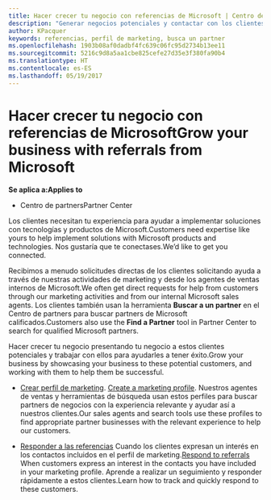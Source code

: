 ```yaml
---
title: Hacer crecer tu negocio con referencias de Microsoft | Centro de partners
description: "Generar negocios potenciales y contactar con los clientes que necesitan ayuda para la implementación de soluciones y productos de Microsoft."
author: KPacquer
keywords: referencias, perfil de marketing, busca un partner
ms.openlocfilehash: 1903b08af0dadbf4fc639c06fc95d2734b13ee11
ms.sourcegitcommit: 5216c9d8a5aa1cbe825cefe27d35e3f380fa90b4
ms.translationtype: HT
ms.contentlocale: es-ES
ms.lasthandoff: 05/19/2017
---
```

# <a name="grow-your-business-with-referrals-from-microsoft"></a><span data-ttu-id="4ecbb-104">Hacer crecer tu negocio con referencias de Microsoft</span><span class="sxs-lookup"><span data-stu-id="4ecbb-104">Grow your business with referrals from Microsoft</span></span>

**<span data-ttu-id="4ecbb-105">Se aplica a:</span><span class="sxs-lookup"><span data-stu-id="4ecbb-105">Applies to</span></span>**

-  <span data-ttu-id="4ecbb-106">Centro de partners</span><span class="sxs-lookup"><span data-stu-id="4ecbb-106">Partner Center</span></span>

<span data-ttu-id="4ecbb-107">Los clientes necesitan tu experiencia para ayudar a implementar soluciones con tecnologías y productos de Microsoft.</span><span class="sxs-lookup"><span data-stu-id="4ecbb-107">Customers need expertise like yours to help implement solutions with Microsoft products and technologies.</span></span> <span data-ttu-id="4ecbb-108">Nos gustaría que te conectases.</span><span class="sxs-lookup"><span data-stu-id="4ecbb-108">We’d like to get you connected.</span></span>

<span data-ttu-id="4ecbb-109">Recibimos a menudo solicitudes directas de los clientes solicitando ayuda a través de nuestras actividades de marketing y desde los agentes de ventas internos de Microsoft.</span><span class="sxs-lookup"><span data-stu-id="4ecbb-109">We often get direct requests for help from customers through our marketing activities and from our internal Microsoft sales agents.</span></span> <span data-ttu-id="4ecbb-110">Los clientes también usan la herramienta **Buscar a un partner** en el Centro de partners para buscar partners de Microsoft calificados.</span><span class="sxs-lookup"><span data-stu-id="4ecbb-110">Customers also use the **Find a Partner** tool in Partner Center to search for qualified Microsoft partners.</span></span> 

<span data-ttu-id="4ecbb-111">Hacer crecer tu negocio presentando tu negocio a estos clientes potenciales y trabajar con ellos para ayudarles a tener éxito.</span><span class="sxs-lookup"><span data-stu-id="4ecbb-111">Grow your business by showcasing your business to these potential customers, and working with them to help them be successful.</span></span>

*  <span data-ttu-id="4ecbb-112">[Crear perfil de marketing](create-a-marketing-profile.md).        </span><span class="sxs-lookup"><span data-stu-id="4ecbb-112">[Create a marketing profile](create-a-marketing-profile.md).</span></span> <span data-ttu-id="4ecbb-113">Nuestros agentes de ventas y herramientas de búsqueda usan estos perfiles para buscar partners de negocios con la experiencia relevante y ayudar así a nuestros clientes.</span><span class="sxs-lookup"><span data-stu-id="4ecbb-113">Our sales agents and search tools use these profiles to find appropriate partner businesses with the relevant experience to help our customers.</span></span>

*  <span data-ttu-id="4ecbb-114">[Responder a las referencias](responding-to-referrals.md) Cuando los clientes expresan un interés en los contactos incluidos en el perfil de marketing.</span><span class="sxs-lookup"><span data-stu-id="4ecbb-114">[Respond to referrals](responding-to-referrals.md) When customers express an interest in the contacts you have included in your marketing profile.</span></span> <span data-ttu-id="4ecbb-115">Aprende a realizar un seguimiento y responder rápidamente a estos clientes.</span><span class="sxs-lookup"><span data-stu-id="4ecbb-115">Learn how to track and quickly respond to these customers.</span></span>
